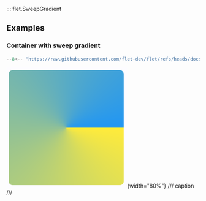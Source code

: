 ::: flet.SweepGradient

## Examples

### Container with sweep gradient

```python
--8<-- "https://raw.githubusercontent.com/flet-dev/flet/refs/heads/docs/sdk/python/examples/controls/types/gradient/sweep-gradient/container.py"
```

![container](https://raw.githubusercontent.com/flet-dev/flet/docs/sdk/python/examples/python/controls/types/gradient/sweep-gradient/media/container.png){width="80%"}
/// caption
///
